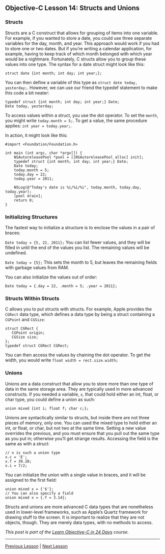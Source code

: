 ## Objective-C Lesson 14: Structs and Unions

### Structs

Structs are a C construct that allows for grouping of items into one variable. For example, if you wanted to store a date, you could use three separate variables for the day, month, and year. This approach would work if you had to store one or two dates. But if you’re writing a calendar application, for example, having to keep track of which month belonged with which year would be a nightmare. Fortunately, C structs allow you to group these values into one type. The syntax for a date struct might look like this:

```objc
struct date {int month; int day; int year;};
```

You can then define a variable of this type as `struct date today, yesterday;`. However, we can use our friend the typedef statement to make this code a bit neater:

```objc
typedef struct {int month; int day; int year;} Date;
Date today, yesterday;
```

To access values within a struct, you use the dot operator. To set the `month`, you might write `today.month = 5;`. To get a value, the same procedure applies: `int year = today.year;`.

In action, it might look like this:

```objc
#import <Foundation/Foundation.h>

int main (int argc, char *argv[]) {
    NSAutoreleasePool *pool = [[NSAutoreleasePool alloc] init];
    typedef struct {int month; int day; int year;} Date;
    Date today;
    today.month = 5;
    today.day = 22;
    today.year = 2011;

    NSLog(@"Today's date is %i/%i/%i", today.month, today.day, today.year);
    [pool drain];
    return 0;
}
```

### Initializing Structures

The fastest way to initialize a structure is to enclose the values in a pair of braces:

`Date today = {5, 22, 2011};` You can list fewer values, and they will be filled in until the end of the values you list. The remaining values will be undefined.

`Date today = {5};` This sets the month to 5, but leaves the remaining fields with garbage values from RAM.

You can also initialize the values out of order:

```objc
Date today = {.day = 22, .month = 5; .year = 2011};
```

### Structs Within Structs

C allows you to put structs with structs. For example, Apple provides the `CGRect` data type, which defines a data type by being a struct containing a `CGPoint` and `CGSize`:

```objc
struct CGRect {
   CGPoint origin;
   CGSize size;
};
typedef struct CGRect CGRect;
```

You can then access the values by chaining the dot operator. To get the width, you would write `float width = rect.size.width;`

### Unions

Unions are a data construct that allow you to store more than one type of data in the same storage area. They are typically used in more advanced constructs. If you needed a variable, `x`, that could hold either an int, float, or char type, you could define a union as such:

```objc
union mixed {int i; float f; char c;};
```

Unions are syntactically similar to structs, but inside there are not three pieces of memory, only one. You can used the mixed type to hold either an int, or float, or char, but not two at the same time. Setting a new value overrides the previous, and you must ensure that you pull out the same type as you put in; otherwise you’ll get strange results. Accessing the field is the same as with a struct:

```objc
// x is such a union type
x.c = 'E';
x.f = 39.28;
x.i = 7/2;
```

You can initialize the union with a single value in braces, and it will be assigned to the first field:

```objc
union mixed x = {'$'};
// You can also specify a field
union mixed x = {.f = 3.14};
```

Structs and unions are more advanced C data types that are nonetheless used in lower-level frameworks, such as Apple’s Quartz framework for drawing stuff to the screen. It is important to realize that they are not objects, though. They are merely data types, with no methods to access.

*This post is part of the [Learn Objective-C in 24 Days](38.md) course.*

---

[Previous Lesson](80.md) | [Next Lesson](82.md)
